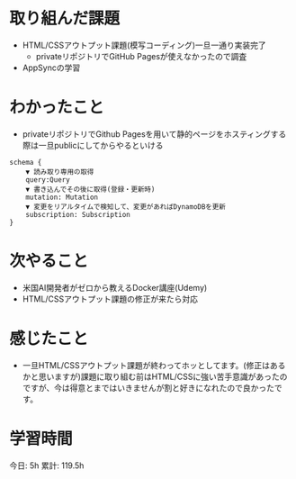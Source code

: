 # 取り組んだ課題 
- HTML/CSSアウトプット課題(模写コーディング)一旦一通り実装完了
    - privateリポジトリでGitHub Pagesが使えなかったので調査
- AppSyncの学習
# わかったこと   
- privateリポジトリでGithub Pagesを用いて静的ページをホスティングする際は一旦publicにしてからやるといける
```qraphql
schema {
    ▼ 読み取り専用の取得
    query:Query 
    ▼ 書き込んでその後に取得(登録・更新時)
    mutation: Mutation
    ▼ 変更をリアルタイムで検知して、変更があればDynamoDBを更新
    subscription: Subscription
}
```
# 次やること
- 米国AI開発者がゼロから教えるDocker講座(Udemy)
- HTML/CSSアウトプット課題の修正が来たら対応
# 感じたこと
- 一旦HTML/CSSアウトプット課題が終わってホッとしてます。(修正はあるかと思いますが)課題に取り組む前はHTML/CSSに強い苦手意識があったのですが、今は得意とまではいきませんが割と好きになれたので良かったです。

# 学習時間  
今日: 5h 
累計: 119.5h 

